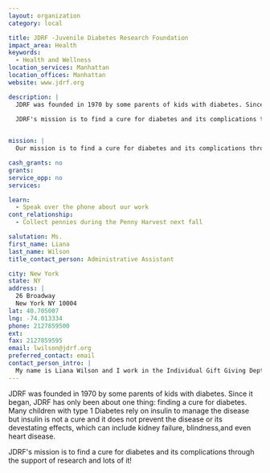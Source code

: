 ```yaml
---
layout: organization
category: local

title: JDRF -Juvenile Diabetes Research Foundation
impact_area: Health
keywords: 
  - Health and Wellness
location_services: Manhattan
location_offices: Manhattan
website: www.jdrf.org

description: |
  JDRF was founded in 1970 by some parents of kids with diabetes. Since it began, JDRF has only been about one thing: finding a cure for diabetes.  Many children with type 1 Diabetes rely on insulin to manage the disease but insulin is not a cure and it does not prevent the disease or its devestating effects, which can include kidney failure, blindness,and even heart disease.

  JDRF's mission is to find a cure for diabetes and its complications through the support of research and lots of it!

  
mission: |
  Our mission is to find a cure for diabetes and its complications through the support of ressearch.

cash_grants: no
grants: 
service_opp: no
services: 

learn: 
  - Speak over the phone about our work
cont_relationship: 
  - Collect pennies during the Penny Harvest next fall

salutation: Ms.
first_name: Liana
last_name: Wilson
title_contact_person: Administrative Assistant

city: New York
state: NY
address: |
  26 Broadway  
  New York NY 10004
lat: 40.705007
lng: -74.013334
phone: 2127859500
ext: 
fax: 2127859595
email: lwilson@jdrf.org
preferred_contact: email
contact_person_intro: |
  My name is Liana Wilson and I work in the Individual Gift Giving Dept. Although Jdrf is new to Common Cents, I am quite familiar because I have two children who attend NYC Public Schools and have prticipated several times. JDRF is an excellent choice for your giving because Juvenile Diabetes directly affects children, perhaps someone you know or attend school with. Our organization is a non profit so our research relies on donations and every little bit counts! ;)
---
```

JDRF was founded in 1970 by some parents of kids with diabetes. Since it began, JDRF has only been about one thing: finding a cure for diabetes.  Many children with type 1 Diabetes rely on insulin to manage the disease but insulin is not a cure and it does not prevent the disease or its devestating effects, which can include kidney failure, blindness,and even heart disease.

JDRF's mission is to find a cure for diabetes and its complications through the support of research and lots of it!

